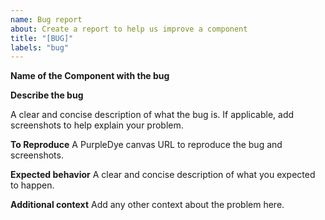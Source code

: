 ```yaml
---
name: Bug report
about: Create a report to help us improve a component
title: "[BUG]"
labels: "bug"
---
```


**Name of the Component with the bug**

**Describe the bug**

A clear and concise description of what the bug is.
If applicable, add screenshots to help explain your problem.

**To Reproduce**
A PurpleDye canvas URL to reproduce the bug and screenshots.

**Expected behavior**
A clear and concise description of what you expected to happen.

**Additional context**
Add any other context about the problem here.
